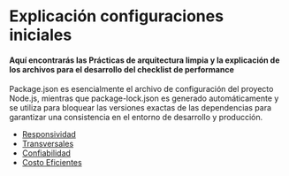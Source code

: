 # Explicación configuraciones iniciales

#### Aquí encontrarás las Prácticas de arquitectura limpia y la explicación de los archivos para el desarrollo del checklist de performance


Package.json es esencialmente el archivo de configuración del proyecto Node.js, mientras que package-lock.json es generado automáticamente y se utiliza para bloquear las versiones exactas de las dependencias para garantizar una consistencia en el entorno de desarrollo y producción.







- [Responsividad](#responsividad) 
- [Transversales](#transversales) 
- [Confiabilidad](#confiabilidad)
- [Costo Eficientes](#costo-eficientes)

  
